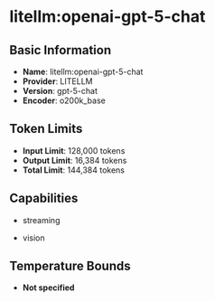 # litellm:openai-gpt-5-chat

## Basic Information
- **Name**: litellm:openai-gpt-5-chat
- **Provider**: LITELLM
- **Version**: gpt-5-chat
- **Encoder**: o200k_base

## Token Limits
- **Input Limit**: 128,000 tokens
- **Output Limit**: 16,384 tokens
- **Total Limit**: 144,384 tokens

## Capabilities


- streaming

- vision





## Temperature Bounds

- **Not specified**



